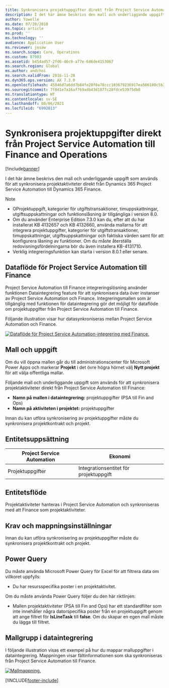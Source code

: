 ```yaml
---
title: Synkronisera projektuppgifter direkt från Project Service Automation till Finance and Operations
description: I det här ämne beskrivs den mall och underliggande uppgift som används för att synkronisera projektaktiviteter direkt från Microsoft Dynamics 365 Project Service Automation till Dynamics 365 Finance.
author: Yowelle
ms.date: 07/20/2018
ms.topic: article
ms.prod: ''
ms.technology: ''
audience: Application User
ms.reviewer: josaw
ms.search.scope: Core, Operations
ms.custom: 87983
ms.assetid: b454ad57-2fd6-46c9-a77e-646de4153067
ms.search.region: Global
ms.author: andchoi
ms.search.validFrom: 2016-11-28
ms.dyn365.ops.version: AX 7.3.0
ms.openlocfilehash: 45846d7a6dd7b84fe28f0a78ccc103679236917ea506180c5b383fd2828624eb
ms.sourcegitcommit: 7f8d1e7a16af769adb43d1877c28fdce53975db8
ms.translationtype: HT
ms.contentlocale: sv-SE
ms.lasthandoff: 08/06/2021
ms.locfileid: "6992813"
---
```

# <a name="synchronize-project-tasks-directly-from-project-service-automation-to-finance-and-operations"></a>Synkronisera projektuppgifter direkt från Project Service Automation till Finance and Operations

[!include[banner](../includes/banner.md)]

I det här ämne beskrivs den mall och underliggande uppgift som används för att synkronisera projektaktiviteter direkt från Dynamics 365 Project Service Automation till Dynamics 365 Finance.

> [!NOTE]
> - OProjektuppgift, kategorier för utgiftstransaktioner, timuppskattningar, utgiftsuppskattningar och funktionslåsning är tillgängliga i version 8.0.
> - Om du använder Enterprise Edition 7.3.0 kan du, efter att du har installerat KB 4132657 och KB 4132660, använda mallarna för att integrera projektuppgifter, kategorier för utgiftstransaktioner, timuppskattningar, utgiftsuppskattningar och faktiska värden samt för att konfigurera låsning av funktioner. Om du måste återställa redovisningsfördelningarna bör du även installera KB-4131710.
> - Verklig integreringsfunktion kan starta i version 8.0.1 eller senare.

## <a name="data-flow-for-project-service-automation-to-finance"></a>Dataflöde för Project Service Automation till Finance

Project Service Automation till Finance integreringslösning använder funktionen Dataintegrering feature för att synkronisera data över instanser av Project Service Automation och Finance. Integreringsmallen som är tillgänglig med funktionen för dataintegrering gör det möjligt för dataflöde om projektuppgifter från Project Service Automation till Finance.

Följande illustration visar hur datasynkroniseras mellan Project Service Automation och Finance.

[![Dataflöde för Project Service Automation-integrering med Finance.](./media/ProjectTasksFlow.png)](./media/ProjectTasksFlow.png)

## <a name="template-and-task"></a>Mall och uppgift

Om du vill öppna mallen går du till administrationscenter för Microsoft Power Apps och markerar **Projekt** i det övre högra hörnet välj **Nytt projekt** för att välja offentliga mallar.

Följande mall och underliggande uppgift som används för att synkronisera projektaktiviteter direkt från Project Service Automation till Finance:

- **Namn på mallen i dataintegrering:** projektuppgifter (PSA till Fin and Ops)
- **Namn på aktiviteten i projektet:** projektuppgifter

Innan du kan utföra synkronisering av projektuppgifter måste du synkronisera projektkontrakt och projekt.

## <a name="entity-set"></a>Entitetsuppsättning

| Project Service Automation | Ekonomi                             |
|----------------------------|-------------------------------------|
| Projektuppgifter              | Integrationsentitet för projektuppgift |

## <a name="entity-flow"></a>Entitetsflöde

Projektaktiviteter hanteras i Project Service Automation och synkroniseras med att Finance som projektaktiviteter.

## <a name="prerequisites-and-mapping-setup"></a>Krav och mappningsinställningar

Innan du kan utföra synkronisering av projektuppgifter måste du synkronisera projektkontrakt och projekt.

## <a name="power-query"></a>Power Query

Du måste använda Microsoft Power Query för Excel för att filtrera data om villkoret uppfylls:

- Du har resursspecifika poster i en projektaktivitet.

Om du måste använda Power Query följer du den här riktlinjen:

- Mallen projektaktiviteter (PSA till Fin and Ops) har ett standardfilter som inte innehåller några datorspecifika poster från en projektuppgift genom att ange filtret för **IsLineTask** till **false**. Om du skapar en egen mall måste du lägga till filtret.

## <a name="template-mapping-in-data-integration"></a>Mallgrupp i dataintegrering

I följande illustration visas ett exempel på hur du mappar malluppgifter i dataintegrering. Mappningen visar fältinformationen som ska synkroniseras från Project Service Automation till Finance.

[![Mallmappning.](./media/ProjectTasksMapping.png)](./media/ProjectTasksMapping.png)


[!INCLUDE[footer-include](../includes/footer-banner.md)]